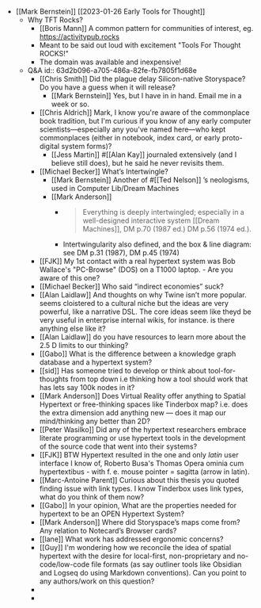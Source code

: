 - [[Mark Bernstein]] [[2023-01-26 Early Tools for Thought]]
	- Why TFT Rocks?
		- [[Boris Mann]] A common pattern for communities of interest, eg. https://activitypub.rocks
		- Meant to be said out loud with excitement "Tools For Thought ROCKS!"
		- The domain was available and inexpensive!
	- Q&A
	  id:: 63d2b096-a705-486a-82fe-fb7805f1d68e
		- [[Chris Smith]] Did the plague delay Silicon-native Storyspace? Do you have a guess when it will release?
			- [[Mark Bernstein]] Yes, but I have in in hand. Email me in a week or so.
		- [[Chris Aldrich]]  Mark, I know you're aware of the commonplace book tradition, but I'm curious if you know of any early computer scientists—especially any you've named here—who kept commonplaces (either in notebook, index card, or early proto-digital system forms)?
			- [[Jess Martin]] #[[Alan Kay]] journaled extensively (and I believe still does), but he said he never revisits them.
		- [[Michael Becker]] What’s Intertwingle?
			- [[Mark Bernstein]] Another of #[[Ted Nelson]] ’s neologisms, used in Computer Lib/Dream Machines
			- [[Mark Anderson]]
				- > Everything is deeply intertwingled; especially in a well-designed interactive system
				  [[Dream Machines]], DM p.70 (1987 ed.) DM p.56 (1974 ed.).
				- Intertwingularity also defined, and the box & line diagram: see DM p.31 (1987), DM p.45 (1974)
		- [[FJK]] My 1st contact with a real hypertext system was Bob Wallace's "PC-Browse" (DOS) on a T1000 laptop. - Are you aware of this one?
		- [[Michael Becker]] Who said “indirect economies” suck?
		- [[Alan Laidlaw]] And thoughts on why Twine isn’t more popular. seems cloistered to a cultural niche but the ideas are very powerful, like a narrative DSL. The core ideas seem like theyd be very useful in enterprise internal wikis, for instance. is there anything else like it?
		- [[Alan Laidlaw]] do you have resources to learn more about the 2.5 D limits to our thinking?
		- [[Gabo]] What is the difference between a knowledge graph database and a hypertext system?
		- [[sid]] Has someone tried to develop or think about tool-for-thoughts from top down i.e thinking how a tool should work that has lets say 100k nodes in it?
		- [[Mark Anderson]] Does Virtual Reality offer anything to Spatial Hypertext or free-thinking spaces like Tinderbox map? i.e. does the extra dimension add anything new — does it map our mind/thinking any better than 2D?
		- [[Peter Wasilko]] Did any of the hypertext researchers embrace literate programming or use hypertext tools in the development of the source code that went into their systems?
		- [[FJK]] BTW Hypertext resulted in the one and only *latin* user interface I know of, Roberto Busa's Thomas Opera ominia cum hypertextibus - with f. e. mouse pointer = sagitta (arrow in latin).
		- [[Marc-Antoine Parent]] Curious about this thesis you quoted finding issue with link types. I know Tinderbox uses link types, what do you think of them now?
		- [[Gabo]] In your opinion, What are the properties needed for hypertext to be an OPEN Hypertext System?
		- [[Mark Anderson]] Where did Storyspace’s maps come from? Any relation to Notecard’s Browser cards?
		- [[lane]] What work has addressed ergonomic concerns?
		- [[Guy]] I'm wondering how we reconcile the idea of spatial hypertext with the desire for local-first, non-proprietary and no-code/low-code file formats (as say outliner tools like Obsidian and Logseq do using Markdown conventions). Can you point to any authors/work on this question?
		-
		-